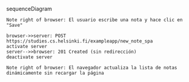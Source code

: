 sequenceDiagram

    Note right of browser: El usuario escribe una nota y hace clic en "Save"

    browser->>server: POST https://studies.cs.helsinki.fi/exampleapp/new_note_spa
    activate server
    server-->>browser: 201 Created (sin redirección)
    deactivate server

    Note right of browser: El navegador actualiza la lista de notas dinámicamente sin recargar la página
